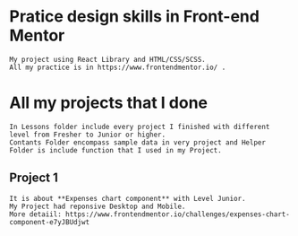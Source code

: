 # Pratice design skills in Front-end Mentor
    My project using React Library and HTML/CSS/SCSS.
    All my practice is in https://www.frontendmentor.io/ .
    
    
# All my projects that I done
    In Lessons folder include every project I finished with different level from Fresher to Junior or higher.
    Contants Folder encompass sample data in very project and Helper Folder is include function that I used in my Project.
   
## Project 1
    It is about **Expenses chart component** with Level Junior.
    My Project had reponsive Desktop and Mobile.
    More detaiil: https://www.frontendmentor.io/challenges/expenses-chart-component-e7yJBUdjwt
